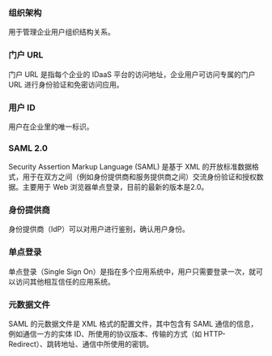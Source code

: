 ### 组织架构
用于管理企业用户组织结构关系。 

### 门户 URL
门户 URL 是指每个企业的 IDaaS 平台的访问地址，企业用户可访问专属的门户 URL 进行身份验证和免密访问应用。

### 用户 ID
用户在企业里的唯一标识。

### SAML 2.0
Security Assertion Markup Language (SAML) 是基于 XML 的开放标准数据格式，用于在双方之间（例如身份提供商和服务提供商之间）交流身份验证和授权数据。主要用于 Web 浏览器单点登录，目前的最新的版本是2.0。

### 身份提供商
身份提供商（IdP）可以对用户进行鉴别，确认用户身份。

### 单点登录
单点登录（Single Sign On）是指在多个应用系统中，用户只需要登录一次，就可以访问其他相互信任的应用系统。

### 元数据文件
SAML 的元数据文件是 XML 格式的配置文件，其中包含有 SAML 通信的信息，例如通信一方的实体 ID、所使用的协议版本、传输的方式（如 HTTP-Redirect）、跳转地址、通信中所使用的密钥。



